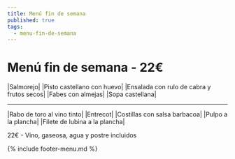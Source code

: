 ```yaml
---
title: Menú fin de semana
published: true
tags:
  - menu-fin-de-semana
---
```


# Menú fin de semana - 22€

|Salmorejo|
|Pisto castellano con huevo|
|Ensalada con rulo de cabra y frutos secos|
|Fabes con almejas|
|Sopa castellana|

------

|Rabo de toro al vino tinto|
|Entrecot|
|Costillas con salsa barbacoa|
|Pulpo a la plancha|
|Filete de lubina a la plancha|

22€ - Vino, gaseosa, agua y postre incluidos

{% include footer-menu.md %}
